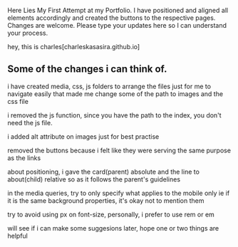 Here Lies My First Attempt at my Portfolio.
I have positioned and aligned all elements accordingly
and created the buttons to the respective pages.
Changes are welcome. Please type your updates here so I can understand your process.

hey, this is charles[charleskasasira.github.io]

## Some of the changes i can think of.

i have created media, css, js folders to arrange the files just for me to navigate easily that made me change some of the path to images and the css file

i removed the js function, since you have the path to the index, you don't need the js file.

i added alt attribute on images just for best practise

removed the buttons because i felt like they were serving the same purpose as the links

about positioning, i gave the card(parent) absolute and the line to about(child) relative so as it follows the parent's guidelines

in the media queries, try to only specify what applies to the mobile only ie if it is the same background properties, it's okay not to mention them

try to avoid using px on font-size, personally, i prefer to use rem or em

will see if i can make some suggesions later, hope one or two things are helpful
